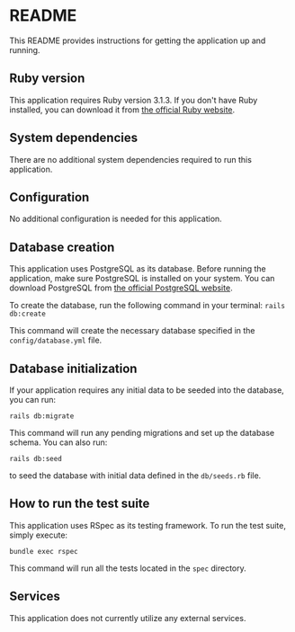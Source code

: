 # README

This README provides instructions for getting the application up and running.

## Ruby version
This application requires Ruby version 3.1.3. If you don't have Ruby installed, you can download it from [the official Ruby website](https://www.ruby-lang.org/en/downloads/).

## System dependencies
There are no additional system dependencies required to run this application.

## Configuration
No additional configuration is needed for this application.

## Database creation
This application uses PostgreSQL as its database. Before running the application, make sure PostgreSQL is installed on your system. You can download PostgreSQL from [the official PostgreSQL website](https://www.postgresql.org/download/).

To create the database, run the following command in your terminal:
```rails db:create```

This command will create the necessary database specified in the `config/database.yml` file.

## Database initialization
If your application requires any initial data to be seeded into the database, you can run:

```rails db:migrate```

This command will run any pending migrations and set up the database schema. You can also run:

```rails db:seed```

to seed the database with initial data defined in the `db/seeds.rb` file.

## How to run the test suite
This application uses RSpec as its testing framework. To run the test suite, simply execute:

```bundle exec rspec```

This command will run all the tests located in the `spec` directory.

## Services
This application does not currently utilize any external services.
